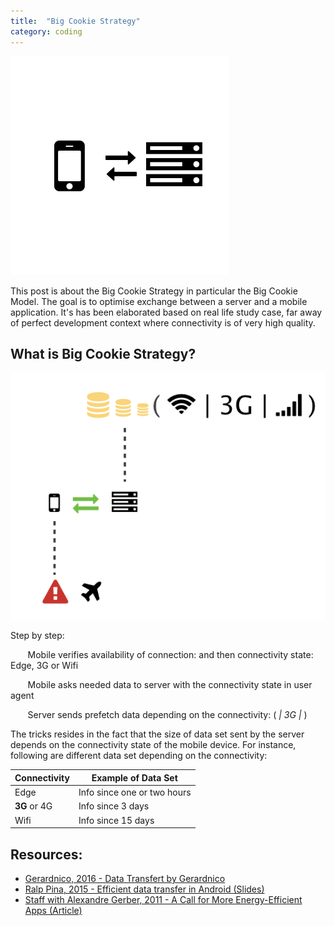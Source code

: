 ```yaml
---
title:  "Big Cookie Strategy"
category: coding
---
```


![Big Cookie Strategy in Mobile Development](/img/post/mobile-server.png)

This post is about the Big Cookie Strategy in particular the Big Cookie Model. The goal is to optimise exchange between a server and a mobile application. It's has been elaborated based on real life study case, far away of perfect development context where connectivity is of very high quality.

## What is Big Cookie Strategy?

![Big Cookie Strategy in Mobile Development](/img/post/big-cookie-strategy.png)

Step by step:

&nbsp;&nbsp;&nbsp;&nbsp;&nbsp;&nbsp;<i class="fa fa-mobile" aria-hiden="true"></i> Mobile verifies availability of connection: <i class="fa fa-exclamation-triangle" aria-hiden="true"></i> <i class="fa fa-plane" aria-hiden="true"></i> and then connectivity state: <i class="fa fa-signal" aria-hiden="true"></i> Edge, 3G or <i class="fa fa-wifi" aria-hiden="true"></i> Wifi

&nbsp;&nbsp;&nbsp;&nbsp;&nbsp;&nbsp;<i class="fa fa-exchange" aria-hiden="true"></i> Mobile asks needed data to server with the connectivity state in user agent

&nbsp;&nbsp;&nbsp;&nbsp;&nbsp;&nbsp;<i class="fa fa-server" aria-hiden="true"></i> Server sends prefetch data depending on the connectivity: <i class="fa fa-database" aria-hiden="true"></i> ( <i class="fa fa-wifi" aria-hiden="true"> | 3G | </i> <i class="fa fa-signal" aria-hiden="true"></i> )

The tricks resides in the fact that the size of data set sent by the server depends on the connectivity state of the mobile device.
For instance, following are different data set depending on the connectivity:

| Connectivity | Example of Data Set |
| ------------ | ---------------- |
| <i class="fa fa-signal" aria-hiden="true"></i> Edge | Info since one or two hours |
| **3G** or 4G | Info since 3 days |
| <i class="fa fa-wifi" aria-hiden="true"></i> Wifi | Info since 15 days | 




## <i class="fa fa-globe" aria-hiden="true"></i> Resources:

* [Gerardnico, 2016 - Data Transfert by Gerardnico](http://gerardnico.com/wiki/android/data_transfer)
* [Ralp Pina, 2015 - Efficient data transfer in Android (Slides)](http://www.slideshare.net/CotapEng/efficient-data-transfer-tech-talk)
* [Staff with Alexandre Gerber, 2011 - A Call for More Energy-Efficient Apps (Article)](http://www.research.att.com/articles/featured_stories/2011_03/201102_Energy_efficient?fbid=HZjMhQoG88-)
